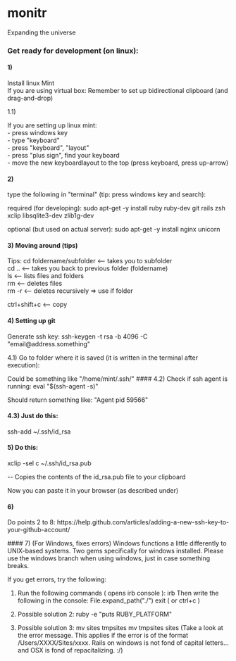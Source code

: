 # monitr
Expanding the universe


### Get ready for development (on linux):
#### 1)

<p>Install linux Mint
<br>If you are using virtual box: Remember to set up bidirectional clipboard (and drag-and-drop)</p>

1.1)
<p>
If you are setting up linux mint:<br>
 - press windows key<br>
 - type "keyboard"<br>
 - press "keyboard", "layout"<br>
 - press "plus sign", find your keyboard<br>
 - move the new keyboardlayout to the top (press keyboard, press up-arrow)<br>
 </p>
 
#### 2)
<p>
type the following in "terminal" (tip: press windows key and search):
</p>

<p>
required (for developing): sudo apt-get -y install ruby ruby-dev git rails zsh xclip libsqlite3-dev zlib1g-dev
 </p>

<p>
optional (but used on actual server): sudo apt-get -y install nginx unicorn
 </p>

#### 3) Moving around (tips)

<p>
Tips: cd foldername/subfolder <-- takes you to subfolder<br>
cd .. <-- takes you back to previous folder (foldername)<br>
ls <-- lists files and folders <br>
rm <-- deletes files<br>
rm -r <-- deletes recursively => use if folder
 </p>

<p>
ctrl+shift+c <-- copy
 </p>


#### 4) Setting up git

<p>
Generate ssh key:
ssh-keygen -t rsa -b 4096 -C "email@address.something"
 </p>

<p>
4.1) Go to folder where it is saved (it is written in the terminal after execution):
 </p>
Could be something like "/home/mint/.ssh/"
#### 4.2) Check if ssh agent is running:
eval "$(ssh-agent -s)"

<p>
Should return something like: "Agent pid 59566"
 </p>

#### 4.3) Just do this:
<p>
ssh-add ~/.ssh/id_rsa
 </p>

#### 5) Do this:
<p>
xclip -sel c  ~/.ssh/id_rsa.pub
 </p>
<p>
-- Copies the contents of the id_rsa.pub file to your clipboard
 </p>

<p>
Now you can paste it in your browser (as described under)
 </p>

#### 6)
<p>
Do points 2 to 8: https://help.github.com/articles/adding-a-new-ssh-key-to-your-github-account/
 </p>
#### 7) (For Windows, fixes errors)
Windows functions a little differently to UNIX-based systems.
Two gems specifically for windows installed. 
Please use the windows branch when using windows, just in case something breaks.

If you get errors, try the following:
1. Run the following commands ( opens irb console ):
  irb
Then write the following in the console:
  File.expand_path("./")
  exit ( or ctrl+c ) 

2. Possible solution 2:
 ruby -e "puts RUBY_PLATFORM"
3. Possible solution 3:
 mv sites tmpsites
 mv tmpsites sites
(Take a look at the error message. This applies if the error is of the format /Users/XXXX/Sites/xxxx. Rails on windows is not fond of capital letters... and OSX is fond of repacitalizing. :/)
